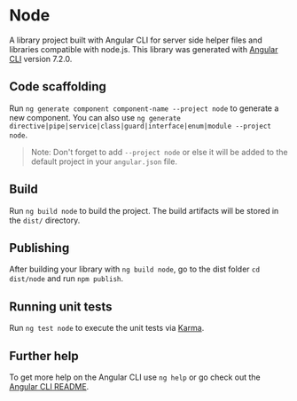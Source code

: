 # Node

A library project built with Angular CLI for server side helper files and libraries compatible with node.js. This library was generated with [Angular CLI](https://github.com/angular/angular-cli) version 7.2.0.

## Code scaffolding

Run `ng generate component component-name --project node` to generate a new component. You can also use `ng generate directive|pipe|service|class|guard|interface|enum|module --project node`.
> Note: Don't forget to add `--project node` or else it will be added to the default project in your `angular.json` file. 

## Build

Run `ng build node` to build the project. The build artifacts will be stored in the `dist/` directory.

## Publishing

After building your library with `ng build node`, go to the dist folder `cd dist/node` and run `npm publish`.

## Running unit tests

Run `ng test node` to execute the unit tests via [Karma](https://karma-runner.github.io).

## Further help

To get more help on the Angular CLI use `ng help` or go check out the [Angular CLI README](https://github.com/angular/angular-cli/blob/master/README.md).
